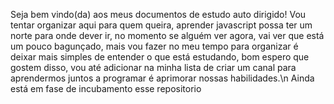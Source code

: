 Seja bem vindo(da) aos meus documentos de estudo auto dirigido!
Vou tentar organizar aqui para quem queira, aprender javascript
possa ter um norte para onde dever ir, no momento se alguém ver
agora, vai ver que está um pouco bagunçado, mais vou fazer no
meu tempo para organizar é deixar mais simples de entender o que
está estudando, bom espero que gostem disso, vou até adicionar
na minha lista de criar um canal para aprendermos juntos a programar
é aprimorar nossas habilidades.\n
Ainda está em fase de incubamento esse repositorio